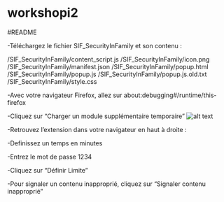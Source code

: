 # workshopi2
#README

-Téléchargez le fichier SIF_SecurityInFamily et son contenu :  

/SIF_SecurityInFamily/content_script.js 
/SIF_SecurityInFamily/icon.png 
/SIF_SecurityInFamily/manifest.json 
/SIF_SecurityInFamily/popup.html 
/SIF_SecurityInFamily/popup.js 
/SIF_SecurityInFamily/popup.js.old.txt 
/SIF_SecurityInFamily/style.css 

-Avec votre navigateur Firefox, allez sur about:debugging#/runtime/this-firefox 

-Cliquez sur “Charger un module supplémentaire temporaire” 
![alt text](https://github.com/gitmusiconly/workshopi2/blob/main/SIF_SecurityInFamily/vueExtension1.png?raw=true)


-Retrouvez l’extension dans votre navigateur en haut à droite :  

-Definissez un temps en minutes 

-Entrez le mot de passe 1234 

-Cliquez sur “Définir Limite” 

-Pour signaler un contenu inapproprié, cliquez sur “Signaler contenu inapproprié” 
